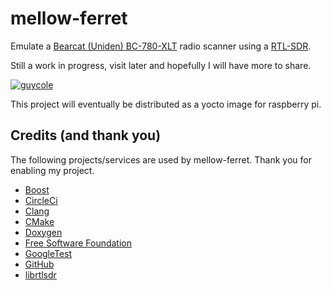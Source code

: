 # mellow-ferret
Emulate a [Bearcat (Uniden) BC-780-XLT](https://wiki.radioreference.com/index.php/BC780XLT) radio scanner using a [RTL-SDR](https://www.rtl-sdr.com/about-rtl-sdr/).

Still a work in progress, visit later and hopefully I will have more to share.

[![guycole](https://circleci.com/gh/guycole/mellow-ferret.svg?style=svg)](https://circleci.com/gh/guycole/workflows/mellow-ferret)

This project will eventually be distributed as a yocto image for raspberry pi.

## Credits (and thank you)
The following projects/services are used by mellow-ferret.  Thank you for enabling my project.

* [Boost](https://github.com/boostorg) 
* [CircleCi](https://circleci.com)
* [Clang](https://clang.llvm.org)
* [CMake](https://cmake.org)
* [Doxygen](https://www.doxygen.nl)
* [Free Software Foundation](https://www.fsf.org)
* [GoogleTest](https://google.github.io/googletest)
* [GitHub](https://github.com)
* [librtlsdr](https://github.com/steve-m/librtlsdr)